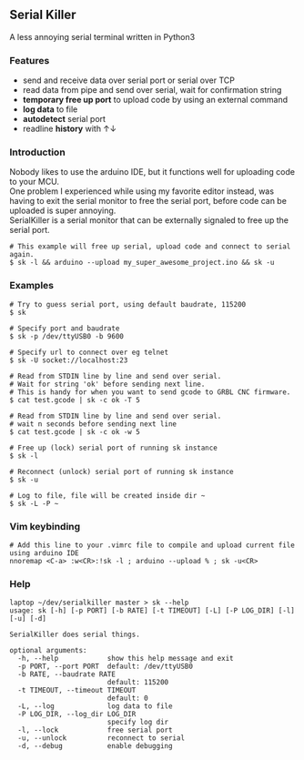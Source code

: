 ## Serial Killer

A less annoying serial terminal written in Python3

### Features
- send and receive data over serial port or serial over TCP
- read data from pipe and send over serial, wait for confirmation string
- **temporary free up port** to upload code by using an external command
- **log data** to file
- **autodetect** serial port
- readline **history** with ↑↓

### Introduction
Nobody likes to use the arduino IDE, but it functions well for uploading code to your MCU.  
One problem I experienced while using my favorite editor instead, was having to exit the serial monitor to free the serial port, before code can be uploaded is super annoying.  
SerialKiller is a serial monitor that can be externally signaled to free up the serial port.  
```
# This example will free up serial, upload code and connect to serial again.
$ sk -l && arduino --upload my_super_awesome_project.ino && sk -u
```

### Examples
```
# Try to guess serial port, using default baudrate, 115200
$ sk

# Specify port and baudrate
$ sk -p /dev/ttyUSB0 -b 9600

# Specify url to connect over eg telnet
$ sk -U socket://localhost:23

# Read from STDIN line by line and send over serial.
# Wait for string 'ok' before sending next line.
# This is handy for when you want to send gcode to GRBL CNC firmware.
$ cat test.gcode | sk -c ok -T 5

# Read from STDIN line by line and send over serial.
# wait n seconds before sending next line
$ cat test.gcode | sk -c ok -w 5

# Free up (lock) serial port of running sk instance
$ sk -l

# Reconnect (unlock) serial port of running sk instance
$ sk -u

# Log to file, file will be created inside dir ~
$ sk -L -P ~
```

### Vim keybinding
```
# Add this line to your .vimrc file to compile and upload current file using arduino IDE
nnoremap <C-a> :w<CR>:!sk -l ; arduino --upload % ; sk -u<CR>
```

### Help
```
laptop ~/dev/serialkiller master > sk --help
usage: sk [-h] [-p PORT] [-b RATE] [-t TIMEOUT] [-L] [-P LOG_DIR] [-l] [-u] [-d]

SerialKiller does serial things.

optional arguments:
  -h, --help            show this help message and exit
  -p PORT, --port PORT  default: /dev/ttyUSB0
  -b RATE, --baudrate RATE
                        default: 115200
  -t TIMEOUT, --timeout TIMEOUT
                        default: 0
  -L, --log             log data to file
  -P LOG_DIR, --log_dir LOG_DIR
                        specify log dir
  -l, --lock            free serial port
  -u, --unlock          reconnect to serial
  -d, --debug           enable debugging
```
